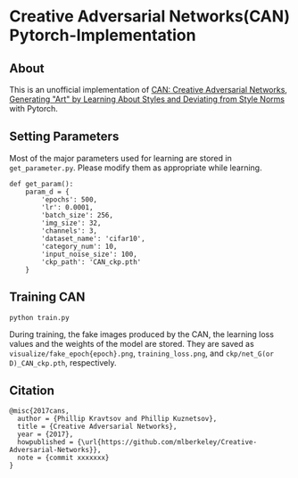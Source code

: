 # Creative Adversarial Networks(CAN) Pytorch-Implementation

## About
This is an unofficial implementation of [CAN: Creative Adversarial Networks, Generating "Art" by Learning About Styles and Deviating from Style Norms](https://arxiv.org/abs/1706.07068) with Pytorch.

## Setting Parameters
Most of the major parameters used for learning are stored in `get_parameter.py`.
Please modify them as appropriate while learning.

```
def get_param():
    param_d = {
        'epochs': 500,
        'lr': 0.0001,
        'batch_size': 256,
        'img_size': 32,
        'channels': 3,
        'dataset_name': 'cifar10',
        'category_num': 10,
        'input_noise_size': 100,
        'ckp_path': 'CAN_ckp.pth'
    }
```

## Training CAN
```
python train.py
```
During training, the fake images produced by the CAN, the learning loss values and the weights of the model are stored.
They are saved as `visualize/fake_epoch{epoch}.png`, `training_loss.png`, and `ckp/net_G(or D)_CAN_ckp.pth`, respectively.

## Citation
```
@misc{2017cans,
  author = {Phillip Kravtsov and Phillip Kuznetsov},
  title = {Creative Adversarial Networks},
  year = {2017},
  howpublished = {\url{https://github.com/mlberkeley/Creative-Adversarial-Networks}},
  note = {commit xxxxxxx}
}
```
